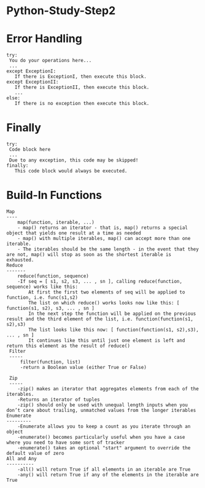Python-Study-Step2
==================
Error Handling
==============
    try:
     You do your operations here...
     ...
    except ExceptionI:
       If there is ExceptionI, then execute this block.
    except ExceptionII:
       If there is ExceptionII, then execute this block.
       ...
    else:
       If there is no exception then execute this block. 
     
 Finally
 =======
    try:
     Code block here
     ...
     Due to any exception, this code may be skipped!
    finally:
       This code block would always be executed.

Build-In Functions
==================
    Map
    ----
        map(function, iterable, ...)
        - map() returns an iterator - that is, map() returns a special object that yields one result at a time as needed
        - map() with multiple iterables, map() can accept more than one iterable. 
        - The iterables should be the same length - in the event that they are not, map() will stop as soon as the shortest iterable is exhausted.
    Reduce
    -------
        reduce(function, sequence) 
        -If seq = [ s1, s2, s3, ... , sn ], calling reduce(function, sequence) works like this:
            At first the first two elements of seq will be applied to function, i.e. func(s1,s2)
            The list on which reduce() works looks now like this: [ function(s1, s2), s3, ... , sn ]
            In the next step the function will be applied on the previous result and the third element of the list, i.e. function(function(s1, s2),s3)
            The list looks like this now: [ function(function(s1, s2),s3), ... , sn ]
            It continues like this until just one element is left and return this element as the result of reduce()
     Filter
     -----
         filter(function, list)
         -return a Boolean value (either True or False)
         
     Zip
     -----
        -zip() makes an iterator that aggregates elements from each of the iterables.
        -Returns an iterator of tuples
        -zip() should only be used with unequal length inputs when you don’t care about trailing, unmatched values from the longer iterables
    Enumerate
    ---------
        -Enumerate allows you to keep a count as you iterate through an object
        -enumerate() becomes particularly useful when you have a case where you need to have some sort of tracker
        -enumerate() takes an optional "start" argument to override the default value of zero
    All and Any
    ----------
        -all() will return True if all elements in an iterable are True
        -any() will return True if any of the elements in the iterable are True
       
    
        
